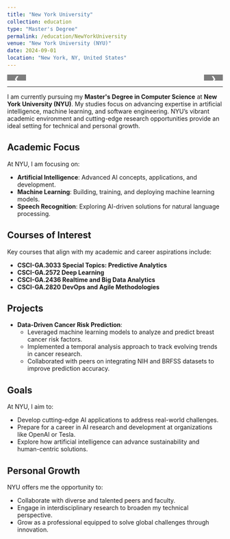 ```yaml
---
title: "New York University"
collection: education
type: "Master's Degree"
permalink: /education/NewYorkUniversity
venue: "New York University (NYU)"
date: 2024-09-01
location: "New York, NY, United States"
---
```


<div class="slideshow-container">

  <div class="slide fade">
    <img src="/images/NYU-1.jpg" style="width:100%" alt="NYU Campus">
    <div class="caption">NYU Campus</div>
  </div>

  <div class="slide fade">
    <img src="/images/NYU-2.jpeg" style="width:100%" alt="Group Project">
    <div class="caption">NYU Campus</div>
  </div>

  <div class="slide fade">
    <img src="/images/NYU-3.jpeg" style="width:100%" alt="Library">
    <div class="caption">NYU Campus</div>
  </div>

  <a class="prev" onclick="plusSlides(-1)">&#10094;</a>
  <a class="next" onclick="plusSlides(1)">&#10095;</a>
</div>

<script>
let slideIndex = 0;
showSlides();

function plusSlides(n) {
  slideIndex += n;
  showSlides();
}

function showSlides() {
  const slides = document.querySelectorAll('.slide');
  slides.forEach((slide, index) => {
    slide.style.display = (index === slideIndex % slides.length) ? 'block' : 'none';
  });
}
</script>

<style>
.slideshow-container {
  position: relative;
  max-width: 100%;
  margin: auto;
  overflow: hidden;
}

.slide {
  display: none;
  position: relative;
}

img {
  display: block;
  width: 100%;
  height: auto;
}

.caption {
  text-align: center;
  padding: 10px;
  font-size: 1em;
  color: #555;
}

.prev, .next {
  position: absolute;
  top: 50%;
  width: auto;
  margin-top: -22px;
  padding: 16px;
  color: white;
  font-weight: bold;
  cursor: pointer;
  background-color: rgba(0, 0, 0, 0.5);
  border-radius: 3px;
}

.prev {
  left: 0;
}

.next {
  right: 0;
}
</style>

---

I am currently pursuing my **Master's Degree in Computer Science** at **New York University (NYU)**. My studies focus on advancing expertise in artificial intelligence, machine learning, and software engineering. NYU’s vibrant academic environment and cutting-edge research opportunities provide an ideal setting for technical and personal growth.

## Academic Focus
At NYU, I am focusing on:
- **Artificial Intelligence**: Advanced AI concepts, applications, and development.
- **Machine Learning**: Building, training, and deploying machine learning models.
- **Speech Recognition**: Exploring AI-driven solutions for natural language processing.

## Courses of Interest
Key courses that align with my academic and career aspirations include:
- **CSCI-GA.3033 Special Topics: Predictive Analytics**
- **CSCI-GA.2572 Deep Learning**
- **CSCI-GA.2436 Realtime and Big Data Analytics**
- **CSCI-GA.2820 DevOps and Agile Methodologies**

## Projects
- **Data-Driven Cancer Risk Prediction**:
  - Leveraged machine learning models to analyze and predict breast cancer risk factors.
  - Implemented a temporal analysis approach to track evolving trends in cancer research.
  - Collaborated with peers on integrating NIH and BRFSS datasets to improve prediction accuracy.

## Goals
At NYU, I aim to:
- Develop cutting-edge AI applications to address real-world challenges.
- Prepare for a career in AI research and development at organizations like OpenAI or Tesla.
- Explore how artificial intelligence can advance sustainability and human-centric solutions.

## Personal Growth
NYU offers me the opportunity to:
- Collaborate with diverse and talented peers and faculty.
- Engage in interdisciplinary research to broaden my technical perspective.
- Grow as a professional equipped to solve global challenges through innovation.
